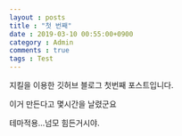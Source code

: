 ```yaml
---
layout : posts
title : "첫 번째" 
date : 2019-03-10 00:55:00+0900
category : Admin
comments : true
tags : Test
--- 
```

지킬을 이용한 깃허브 블로그 첫번째 포스트입니다.

이거 만든다고 몇시간을 날렸군요

테마적용...넘모 힘든거시야.

